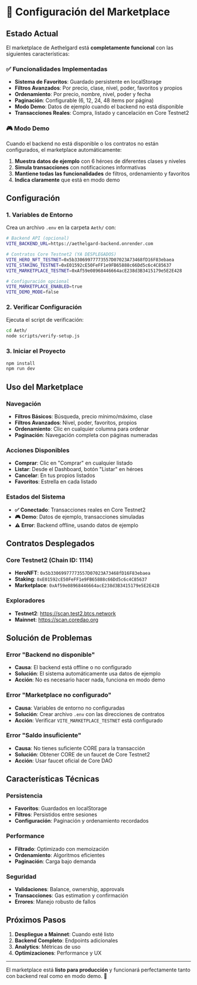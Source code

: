 # 🏪 Configuración del Marketplace

## Estado Actual

El marketplace de Aethelgard está **completamente funcional** con las siguientes características:

### ✅ Funcionalidades Implementadas

- **Sistema de Favoritos**: Guardado persistente en localStorage
- **Filtros Avanzados**: Por precio, clase, nivel, poder, favoritos y propios
- **Ordenamiento**: Por precio, nombre, nivel, poder y fecha
- **Paginación**: Configurable (6, 12, 24, 48 items por página)
- **Modo Demo**: Datos de ejemplo cuando el backend no está disponible
- **Transacciones Reales**: Compra, listado y cancelación en Core Testnet2

### 🎮 Modo Demo

Cuando el backend no está disponible o los contratos no están configurados, el marketplace automáticamente:

1. **Muestra datos de ejemplo** con 6 héroes de diferentes clases y niveles
2. **Simula transacciones** con notificaciones informativas
3. **Mantiene todas las funcionalidades** de filtros, ordenamiento y favoritos
4. **Indica claramente** que está en modo demo

## Configuración

### 1. Variables de Entorno

Crea un archivo `.env` en la carpeta `Aeth/` con:

```bash
# Backend API (opcional)
VITE_BACKEND_URL=https://aethelgard-backend.onrender.com

# Contratos Core Testnet2 (YA DESPLEGADOS)
VITE_HERO_NFT_TESTNET=0x5b33069977773557D07023A73468fD16F83ebaea
VITE_STAKING_TESTNET=0xE01592cE50FeFF1e9FB65888c66Dd5c6c4C85637
VITE_MARKETPLACE_TESTNET=0xAf59e08968446664acE238d3B3415179e5E2E428

# Configuración opcional
VITE_MARKETPLACE_ENABLED=true
VITE_DEMO_MODE=false
```

### 2. Verificar Configuración

Ejecuta el script de verificación:

```bash
cd Aeth/
node scripts/verify-setup.js
```

### 3. Iniciar el Proyecto

```bash
npm install
npm run dev
```

## Uso del Marketplace

### Navegación
- **Filtros Básicos**: Búsqueda, precio mínimo/máximo, clase
- **Filtros Avanzados**: Nivel, poder, favoritos, propios
- **Ordenamiento**: Clic en cualquier columna para ordenar
- **Paginación**: Navegación completa con páginas numeradas

### Acciones Disponibles
- **Comprar**: Clic en "Comprar" en cualquier listado
- **Listar**: Desde el Dashboard, botón "Listar" en héroes
- **Cancelar**: En tus propios listados
- **Favoritos**: Estrella en cada listado

### Estados del Sistema
- **✅ Conectado**: Transacciones reales en Core Testnet2
- **🎮 Demo**: Datos de ejemplo, transacciones simuladas
- **⚠️ Error**: Backend offline, usando datos de ejemplo

## Contratos Desplegados

### Core Testnet2 (Chain ID: 1114)
- **HeroNFT**: `0x5b33069977773557D07023A73468fD16F83ebaea`
- **Staking**: `0xE01592cE50FeFF1e9FB65888c66Dd5c6c4C85637`
- **Marketplace**: `0xAf59e08968446664acE238d3B3415179e5E2E428`

### Exploradores
- **Testnet2**: https://scan.test2.btcs.network
- **Mainnet**: https://scan.coredao.org

## Solución de Problemas

### Error "Backend no disponible"
- **Causa**: El backend está offline o no configurado
- **Solución**: El sistema automáticamente usa datos de ejemplo
- **Acción**: No es necesario hacer nada, funciona en modo demo

### Error "Marketplace no configurado"
- **Causa**: Variables de entorno no configuradas
- **Solución**: Crear archivo `.env` con las direcciones de contratos
- **Acción**: Verificar `VITE_MARKETPLACE_TESTNET` está configurado

### Error "Saldo insuficiente"
- **Causa**: No tienes suficiente CORE para la transacción
- **Solución**: Obtener CORE de un faucet de Core Testnet2
- **Acción**: Usar faucet oficial de Core DAO

## Características Técnicas

### Persistencia
- **Favoritos**: Guardados en localStorage
- **Filtros**: Persistidos entre sesiones
- **Configuración**: Paginación y ordenamiento recordados

### Performance
- **Filtrado**: Optimizado con memoización
- **Ordenamiento**: Algoritmos eficientes
- **Paginación**: Carga bajo demanda

### Seguridad
- **Validaciones**: Balance, ownership, approvals
- **Transacciones**: Gas estimation y confirmación
- **Errores**: Manejo robusto de fallos

## Próximos Pasos

1. **Despliegue a Mainnet**: Cuando esté listo
2. **Backend Completo**: Endpoints adicionales
3. **Analytics**: Métricas de uso
4. **Optimizaciones**: Performance y UX

---

El marketplace está **listo para producción** y funcionará perfectamente tanto con backend real como en modo demo. 🚀
